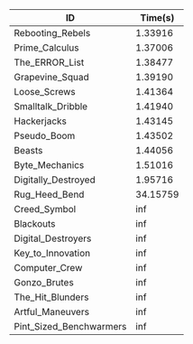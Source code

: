|ID|Time(s)|
|-|-|
|Rebooting_Rebels|1.33916|
|Prime_Calculus|1.37006|
|The_ERROR_List|1.38477|
|Grapevine_Squad|1.39190|
|Loose_Screws|1.41364|
|Smalltalk_Dribble|1.41940|
|Hackerjacks|1.43145|
|Pseudo_Boom|1.43502|
|Beasts|1.44056|
|Byte_Mechanics|1.51016|
|Digitally_Destroyed|1.95716|
|Rug_Heed_Bend|34.15759|
|Creed_Symbol|inf|
|Blackouts|inf|
|Digital_Destroyers|inf|
|Key_to_Innovation|inf|
|Computer_Crew|inf|
|Gonzo_Brutes|inf|
|The_Hit_Blunders|inf|
|Artful_Maneuvers|inf|
|Pint_Sized_Benchwarmers|inf|
